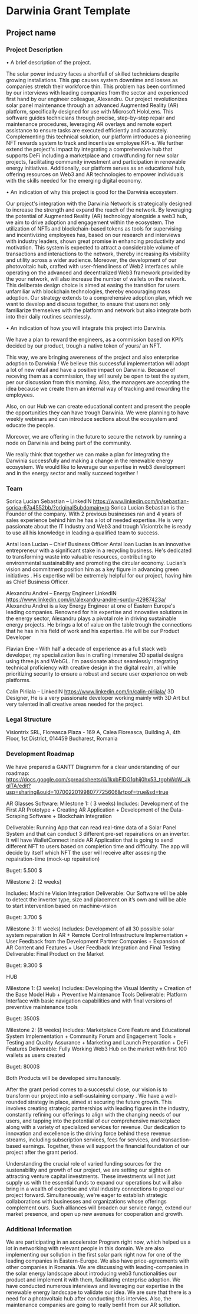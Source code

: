 # Darwinia Grant Template

## Project name

### Project Description

•	A brief description of the project.

The solar power industry faces a shortfall of skilled technicians despite growing installations. This gap causes system downtime and losses as companies stretch their workforce thin. This problem has been confirmed by our interviews with leading companies from the sector and experienced first hand by our engineer colleague, Alexandru.
Our project revolutionizes solar panel maintenance through an advanced Augmented Reality (AR) platform, specifically designed for use with Microsoft HoloLens. This software guides technicians through precise, step-by-step repair and maintenance procedures, leveraging AR overlays and remote expert assistance to ensure tasks are executed efficiently and accurately. Complementing this technical solution, our platform introduces a pioneering NFT rewards system to track and incentivize employee KPI-s. 
We further extend the project's impact by integrating a comprehensive hub that supports DeFi including a marketplace and crowdfunding for new solar projects, facilitating community investment and participation in renewable energy initiatives.
Additionally, our platform serves as an educational hub, offering resources on Web3 and AR technologies to empower individuals with the skills needed for the emerging digital economy.  


•	An indication of why this project is good for the Darwinia ecosystem.

Our project's integration with the Darwinia Network is strategically designed to increase the strength and expand the reach of the network. By leveraging the potential of Augmented Reality (AR) technology alongside a web3 hub, we aim to drive adoption and engagement within the  ecosystem. The utilization of NFTs and blockchain-based tokens as tools for supervising and incentivizing employees has, based on our research and interviews with industry leaders, shown great promise in enhancing productivity and motivation. This system is expected to attract a considerable volume of transactions and interactions to the  network, thereby increasing its visibility and utility across a wider audience.
Moreover, the development of our photovoltaic hub, crafted with user-friendliness of Web2 interfaces while operating on the advanced and decentralized Web3 framework provided by the your network, will also increase the number of wallets on the network. This deliberate design choice is aimed at easing the transition for users unfamiliar with blockchain technologies, thereby encouraging mass adoption.
Our strategy extends to a comprehensive adoption plan, which we want to develop and discuss together, to ensure that users not only familiarize themselves with the platform and network but also integrate both into their daily routines seamlessly.

•	An indication of how you will integrate this project into Darwinia.

We have a plan to reward the engineers, as a commission based on KPI’s decided by our product, trough a native token of yours/ an NFT.

This way, we are bringing awereness of the project and also enterprise adoption to Darwinia ! We believe this successful implementation will adopt a lot of new retail and have a positive impact on Darwinia. Because of receving them as a commission, they will surely be open to test the system, per our discussion from this morning. Also, the managers are accepting the idea because we create them an internal way of tracking and rewarding the employees.

Also, on our Hub we can create educational content and present the people the opportunities they can have trough Darwinia. We were planning to have weekly webinars and can introduce sections about the ecosystem and educate the people.

Moreover, we are offering in the future to secure the network by running a node on Darwinia and being part of the community. 

We really think that together we can make a plan for integrating the Darwinia successfully and making a change in the renewable energy ecosystem. We would like to leverage our expertise in web3 development and in the energy sector and really succeed together ! 



### Team

Sorica Lucian Sebastian – LinkedIN https://www.linkedin.com/in/sebastian-sorica-67a4552bb/?originalSubdomain=ro
Sorica Lucian Sebastian is the Founder of the company. With 2 previous businesses ran and 4 years of sales experience behind him he has a lot of needed expertise. He is very passionate about the IT Industry and Web3 and trough Visiontrix he is ready to use all his knowledge in leading a qualified team to success.  

Antal Ioan Lucian – Chief Business Officer
Antal Ioan Lucian is an innovative entrepreneur with a significant stake in a recycling business. He's dedicated to transforming waste into valuable resources, contributing to environmental sustainability and promoting the circular economy. Lucian’s vision and commitment position him as a key figure in advancing green initiatives . His expertise will be extremely helpful for our project, having him as Chief Business Officer.

Alexandru Andrei – Energy Engineer  LinkedIN https://www.linkedin.com/in/alexandru-andrei-surdu-42987423a/
Alexandru Andrei is a key Energy Engineer at one of Eastern Europe's leading companies. Renowned for his expertise and innovative solutions in the energy sector, Alexandru plays a pivotal role in driving sustainable energy projects. He brings a lot of value on the table trough the connections that he has in his field of work and his expertise. He will be our Product Developer

Flavian Ene - With half a decade of experience as a full stack web developer, my specialization lies in crafting immersive 3D spatial designs using three.js and WebGL. I'm passionate about seamlessly integrating technical proficiency with creative design in the digital realm, all while prioritizing security to ensure a robust and secure user experience on web platforms.


Calin Piriiala – LinkedIN https://www.linkedin.com/in/calin-piriiala/
3D Designer, He is a very passionate developer working mainly with 3D Art but very talented in all creative areas needed for the project. 



### Legal Structure

Visiontrix SRL, Floreasca Plaza - 169 A,  Calea Floreasca, Building A, 4th Floor, 1st District, 014459
Bucharest, Romania


### Development Roadmap



We have prepared a GANTT Diagramm for a clear understanding of our roadmap:
https://docs.google.com/spreadsheets/d/1kxbFlDG1qhij0hx53_tgphWoW_JkqlTA/edit?usp=sharing&ouid=107002201998077725606&rtpof=true&sd=true

AR Glasses Software:
Milestone 1: ( 3 weeks)
Includes: Development of the First AR Prototype + Creating AR Application + Development of the Data-Scraping Software + Blockchain Integration

Deliverable: Running App that can read real-time data of a Solar Panel System and that can conduct 3 different pre-set repairations on an inverter. It will have WalletConnect inside AR Application that is going to send different NFT to users based on completion time and difficulty. The app will decide by itself which NFT the user will receive after assesing the repairation-time (mock-up repairation)

Buget: 5.500 $

Milestone 2: (2 weeks)

Includes: Machine Vision Integration
Deliverable: Our Software will be able to detect the inverter type, size and placement on it’s own and will be able to start intervention based on machine-vision

Buget: 3.700 $



Milestone 3: 11 weeks)
Includes: Development of all 30 possible solar system repairation In AR + Remote Control Infrastructure Implementation + User Feedback from the Development Partner Companies + Expansion of AR Content and Features + User Feedback Integration and Final Testing
Deliverable: Final Product on the Market

Buget: 9.300 $


HUB

Milestone 1: (3 weeks)
Includes: Developing the Visual Identity + Creation of the Base Model Hub + Preventive Maintenance Tools
Deliverable: Platform Interface with basic navigation capabilities and with final versions of preventive maintenance tools

Buget: 3500$

Milestone 2: (8 weeks)
Includes: Marketplace Core Feature and Educational System Implementation + Community Forum and Engagement Tools + Testing and Quality Assurance + Marketing and Launch Preparation + DeFi Features
Deliverable: Fully Working Web3 Hub on the market with first 100 wallets as users created

Buget:  8000$

Both Products will be developed simultanously. 

After the grant period comes to a successful close, our vision is to transform our project into a self-sustaining  company . We have a well-rounded strategy in place, aimed at securing the future growth. This involves creating strategic partnerships with leading figures in the industry, constantly refining our offerings to align with the changing needs of our users, and tapping into the potential of our comprehensive marketplace along with a variety of specialized services for revenue. Our dedication to innovation and excellence is the driving force behind these revenue streams, including subscription services, fees for services, and transaction-based earnings. Together, these will support the financial foundation of our project after the grant period.

Understanding the crucial role of varied funding sources for the sustenability and growth of our project, we are setting our sights on attracting venture capital investments. These investments will not just supply us with the essential funds to expand our operations but will also bring in a wealth of expertise and vital industry connections to propel our project forward. Simultaneously, we're eager to establish strategic collaborations with businesses and organizations whose offerings complement ours. Such alliances will broaden our service range, extend our market presence, and open up new avenues for cooperation and growth.




### Additional Information

We are participating in an accelerator Program right now, which helped us a lot in networking with relevant people in this domain. 
We are also implementing our sollution in the first solar park right now for one of the leading companies in Eastern-Europe. We also have price-agreements with other companies in Romania.
We are discussing with leading-companies in the solar energy landscape about introducing web3 functionalities our product and implement it with them, facilitating enterprise adoption.
We have conducted numerous interviews and leveraging our expertise in the renewable energy landscape to validate our idea. We are sure that there is a need for a photovoltaic hub after conducting this intervies. Also, the maintenance companies are going to really benfit from our AR sollution.
